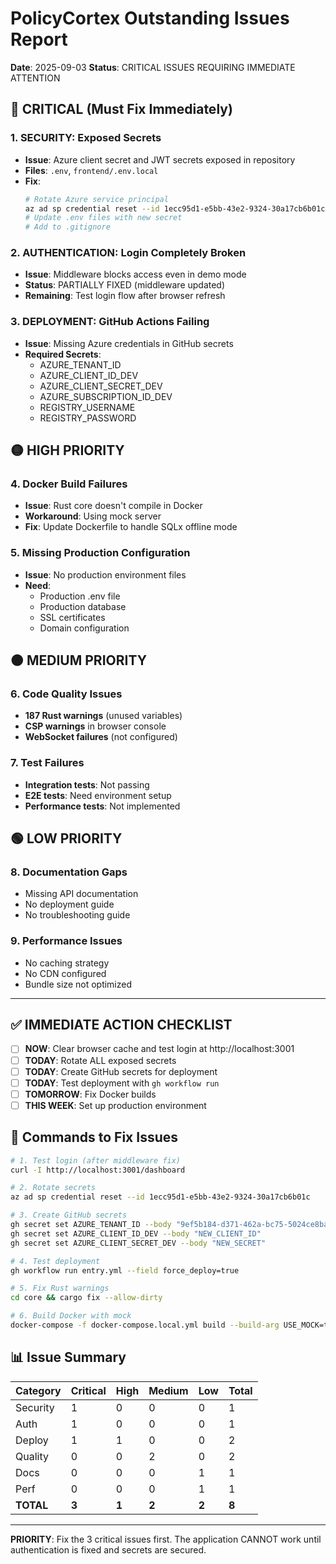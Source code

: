 # PolicyCortex Outstanding Issues Report
**Date**: 2025-09-03
**Status**: CRITICAL ISSUES REQUIRING IMMEDIATE ATTENTION

## 🔴 CRITICAL (Must Fix Immediately)

### 1. **SECURITY: Exposed Secrets**
- **Issue**: Azure client secret and JWT secrets exposed in repository
- **Files**: `.env`, `frontend/.env.local`
- **Fix**: 
  ```bash
  # Rotate Azure service principal
  az ad sp credential reset --id 1ecc95d1-e5bb-43e2-9324-30a17cb6b01c
  # Update .env files with new secret
  # Add to .gitignore
  ```

### 2. **AUTHENTICATION: Login Completely Broken**
- **Issue**: Middleware blocks access even in demo mode
- **Status**: PARTIALLY FIXED (middleware updated)
- **Remaining**: Test login flow after browser refresh

### 3. **DEPLOYMENT: GitHub Actions Failing**
- **Issue**: Missing Azure credentials in GitHub secrets
- **Required Secrets**:
  - AZURE_TENANT_ID
  - AZURE_CLIENT_ID_DEV
  - AZURE_CLIENT_SECRET_DEV
  - AZURE_SUBSCRIPTION_ID_DEV
  - REGISTRY_USERNAME
  - REGISTRY_PASSWORD

## 🟡 HIGH PRIORITY

### 4. **Docker Build Failures**
- **Issue**: Rust core doesn't compile in Docker
- **Workaround**: Using mock server
- **Fix**: Update Dockerfile to handle SQLx offline mode

### 5. **Missing Production Configuration**
- **Issue**: No production environment files
- **Need**:
  - Production .env file
  - Production database
  - SSL certificates
  - Domain configuration

## 🟠 MEDIUM PRIORITY

### 6. **Code Quality Issues**
- **187 Rust warnings** (unused variables)
- **CSP warnings** in browser console
- **WebSocket failures** (not configured)

### 7. **Test Failures**
- **Integration tests**: Not passing
- **E2E tests**: Need environment setup
- **Performance tests**: Not implemented

## 🟢 LOW PRIORITY

### 8. **Documentation Gaps**
- Missing API documentation
- No deployment guide
- No troubleshooting guide

### 9. **Performance Issues**
- No caching strategy
- No CDN configured
- Bundle size not optimized

---

## ✅ IMMEDIATE ACTION CHECKLIST

- [ ] **NOW**: Clear browser cache and test login at http://localhost:3001
- [ ] **TODAY**: Rotate ALL exposed secrets
- [ ] **TODAY**: Create GitHub secrets for deployment
- [ ] **TODAY**: Test deployment with `gh workflow run`
- [ ] **TOMORROW**: Fix Docker builds
- [ ] **THIS WEEK**: Set up production environment

## 🚀 Commands to Fix Issues

```bash
# 1. Test login (after middleware fix)
curl -I http://localhost:3001/dashboard

# 2. Rotate secrets
az ad sp credential reset --id 1ecc95d1-e5bb-43e2-9324-30a17cb6b01c

# 3. Create GitHub secrets
gh secret set AZURE_TENANT_ID --body "9ef5b184-d371-462a-bc75-5024ce8baff7"
gh secret set AZURE_CLIENT_ID_DEV --body "NEW_CLIENT_ID"
gh secret set AZURE_CLIENT_SECRET_DEV --body "NEW_SECRET"

# 4. Test deployment
gh workflow run entry.yml --field force_deploy=true

# 5. Fix Rust warnings
cd core && cargo fix --allow-dirty

# 6. Build Docker with mock
docker-compose -f docker-compose.local.yml build --build-arg USE_MOCK=true
```

## 📊 Issue Summary

| Category | Critical | High | Medium | Low | Total |
|----------|----------|------|--------|-----|-------|
| Security | 1 | 0 | 0 | 0 | 1 |
| Auth | 1 | 0 | 0 | 0 | 1 |
| Deploy | 1 | 1 | 0 | 0 | 2 |
| Quality | 0 | 0 | 2 | 0 | 2 |
| Docs | 0 | 0 | 0 | 1 | 1 |
| Perf | 0 | 0 | 0 | 1 | 1 |
| **TOTAL** | **3** | **1** | **2** | **2** | **8** |

---

**PRIORITY**: Fix the 3 critical issues first. The application CANNOT work until authentication is fixed and secrets are secured.